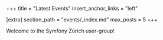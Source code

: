 +++
title = "Latest Events"
insert_anchor_links = "left"

[extra]
section_path = "events/_index.md"
max_posts = 5
+++

Welcome to the Symfony Zürich user-group!